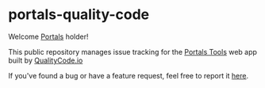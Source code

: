 # portals-quality-code

Welcome [Portals](https://theportal.to/) holder!

This public repository manages issue tracking for the [Portals Tools](https://portals.qualitycode.io) web app built by [QualityCode.io](https://QualityCode.io)

If you've found a bug or have a feature request, feel free to report it [here](https://github.com/TrentBrown/portals-quality-code/issues).



